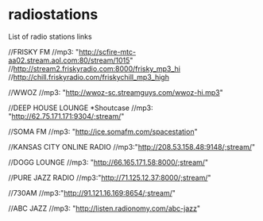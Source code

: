 # radiostations
List of radio stations links

//FRISKY FM
//mp3: "http://scfire-mtc-aa02.stream.aol.com:80/stream/1015"
//http://stream2.friskyradio.com:8000/frisky_mp3_hi
//http://chill.friskyradio.com/friskychill_mp3_high

//WWOZ 
//mp3: "http://wwoz-sc.streamguys.com/wwoz-hi.mp3"

//DEEP HOUSE LOUNGE *Shoutcase
//mp3: "http://62.75.171.171:9304/;stream/"

//SOMA FM
//mp3: "http://ice.somafm.com/spacestation"

//KANSAS CITY ONLINE RADIO
//mp3:"http://208.53.158.48:9148/;stream/"

//DOGG LOUNGE
//mp3: "http://66.165.171.58:8000/;stream/"

//PURE JAZZ RADIO
//mp3:"http://71.125.12.37:8000/;stream/"

//730AM
//mp3:"http://91.121.16.169:8654/;stream/"

//ABC JAZZ
//mp3: "http://listen.radionomy.com/abc-jazz"

